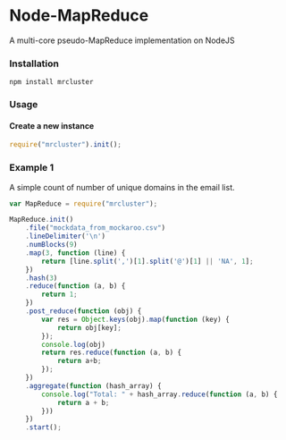 Node-MapReduce
==============

A multi-core pseudo-MapReduce implementation on NodeJS

### Installation
```
npm install mrcluster
```

### Usage
#### Create a new instance
```javascript
require("mrcluster").init();
```

### Example 1
A simple count of number of unique domains in the email list.
```javascript
var MapReduce = require("mrcluster");

MapReduce.init()
    .file("mockdata_from_mockaroo.csv")
    .lineDelimiter('\n')
	.numBlocks(9)
    .map(3, function (line) {
        return [line.split(',')[1].split('@')[1] || 'NA', 1];
    })
    .hash(3)
    .reduce(function (a, b) {
        return 1;
    })
    .post_reduce(function (obj) {
        var res = Object.keys(obj).map(function (key) {
            return obj[key];
        });
		console.log(obj)
        return res.reduce(function (a, b) {
            return a+b;
        });
    })
    .aggregate(function (hash_array) {
        console.log("Total: " + hash_array.reduce(function (a, b) {
            return a + b;
        }))
    })
    .start();
```